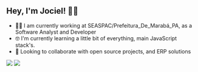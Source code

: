 ## Hey, I'm Jociel! 👨‍💻

- 👨‍💻 I am currently working at SEASPAC/Prefeitura_De_Marabá_PA, as a Software Analyst and Developer
- 🤓 I'm currently learning a little bit of everything, main JavaScript stack's.
- 👯 Looking to collaborate with open source projects, and ERP solutions

<a href="mailto:gregoriociacom@gmail.com"><img src="https://img.shields.io/badge/Gmail-D14836?style=for-the-badge&logo=gmail&logoColor=white" /><a/>
<a href="https://www.linkedin.com/in/jociel-gregorio-b996521b8/"><img src="https://img.shields.io/badge/LinkedIn-0077B5?style=for-the-badge&logo=linkedin&logoColor=white" /><a/>

